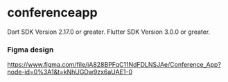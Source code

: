 
# conferenceapp

Dart SDK Version 2.17.0 or greater.
Flutter SDK Version 3.0.0 or greater.

### Figma design 
https://www.figma.com/file/iA828BPFqC11NdFDLNSJAe/Conference_App?node-id=0%3A1&t=kNhUGDw9zx6aUAE1-0

